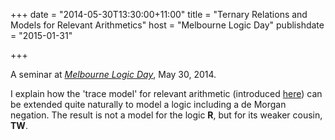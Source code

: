 +++
date = "2014-05-30T13:30:00+11:00"
title = "Ternary Relations and Models for Relevant Arithmetics"
host = "Melbourne Logic Day"
publishdate = "2015-01-31"

+++
 
A seminar at *[Melbourne Logic Day](http://philevents.org/event/show/14562)*, May 30, 2014.

I explain how the 'trace model' for relevant arithmetic (introduced [here](http://consequently.org/writing/mfsa/)) can be extended quite naturally to model a logic including a de Morgan negation. The result is not a model for the logic **R**, but for its weaker cousin, **TW**.